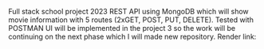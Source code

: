 Full stack school project 2023
REST API using MongoDB which will show movie information with 5 routes (2xGET, POST, PUT, DELETE). Tested with POSTMAN
UI will be implemented in the project 3 so the work will be continuing on the next phase which I will made new repository.
Render link: 
